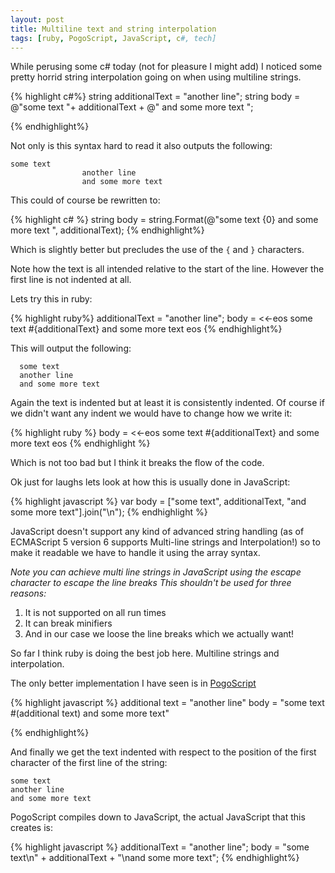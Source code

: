 ```yaml
---
layout: post
title: Multiline text and string interpolation
tags: [ruby, PogoScript, JavaScript, c#, tech]
---
```


While perusing some c# today (not for pleasure I might add) I noticed some pretty horrid string interpolation going on when using multiline strings.

{% highlight c#%}
  string additionalText = "another line";
  string body = @"some text
                "+ additionalText + @"
                and some more text
                ";

{% endhighlight%}

Not only is this syntax hard to read it also outputs the following:

    some text
                    another line
                    and some more text

This could of course be rewritten to:

{% highlight c# %}
  string body = string.Format(@"some text
                {0}
                and some more text
                ", additionalText);
{% endhighlight%}

Which is slightly better but precludes the use of the `{` and `}` characters.


Note how the text is all intended relative to the start of the line. However the first line is not indented at all.

Lets try this in ruby:

{% highlight ruby%}
  additionalText = "another line";
  body = <<-eos
    some text
    #{additionalText}
    and some more text
  eos
{% endhighlight%}

This will output the following:

      some text
      another line
      and some more text

Again the text is indented but at least it is consistently indented. Of course if we didn't want any indent we would have to change how we write it:

{% highlight ruby %}
  body = <<-eos
some text
#{additionalText}
and some more text
  eos
{% endhighlight %}

Which is not too bad but I think it breaks the flow of the code.

Ok just for laughs lets look at how this is usually done in JavaScript:

{% highlight javascript %}
  var body = ["some text",
             additionalText,
            "and some more text"].join("\n");
{% endhighlight %}

JavaScript doesn't support any kind of advanced string handling (as of ECMAScript 5 version 6 supports Multi-line strings and Interpolation!) so to make it readable we have to handle it using the array syntax.

*Note you can achieve multi line strings in JavaScript using the escape character to escape the line breaks
 This shouldn't be used for three reasons:*

 1. It is not supported on all run times
 2. It can break minifiers
 3. And in our case we loose the line breaks which we actually want!

So far I think ruby is doing the best job here. Multiline strings and interpolation.

The only better implementation I have seen is in [PogoScript](http://pogoscript.org)

{% highlight javascript %}
additional text = "another line"
body = "some text
        #(additional text)
        and some more text"

{% endhighlight%}

And finally we get the text indented with respect to the position of the first character of the first line of the string:


    some text
    another line
    and some more text

PogoScript compiles down to JavaScript, the actual JavaScript that this creates is:

{% highlight javascript %}
additionalText = "another line";
body = "some text\n" + additionalText + "\nand some more text";
{% endhighlight%}

